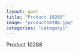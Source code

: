 ```yaml
---
layout: post
title: "Product 10288"
image: "product10288.jpg"
categories: "category1"
---
```

Product 10288
